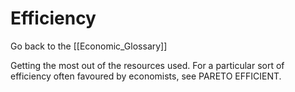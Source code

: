 # Efficiency

Go back to the [[Economic_Glossary]]


Getting the most out of the resources used. For a particular sort of efficiency often favoured by economists, see PARETO EFFICIENT.

